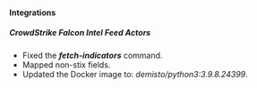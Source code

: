
#### Integrations
##### CrowdStrike Falcon Intel Feed Actors
- Fixed the ***fetch-indicators*** command. 
- Mapped non-stix fields.
- Updated the Docker image to: *demisto/python3:3.9.8.24399*.

